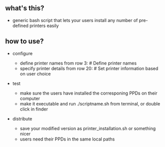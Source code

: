 what's this?
-------------------
- generic bash script that lets your users install any number of pre-defined printers easily


how to use?
-------------------
- configure
  - define printer names from row 3: # Define printer names
  - specify printer details from row 20: # Set printer information based on user choice
  
- test
  - make sure the users have installed the corresponing PPDs on their computer
  - make it executable and run ./scriptname.sh from terminal, or double click in finder

- distribute
  - save your modified version as printer_installation.sh or something nicer
  - users need their PPDs in the same local paths
